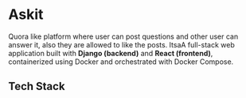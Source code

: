 # Askit
Quora like platform where user can post questions and other user can answer it, also they are allowed to like the posts.
ItsaA full-stack web application built with **Django (backend)** and **React (frontend)**, containerized using Docker and orchestrated with Docker Compose.


## Tech Stack
